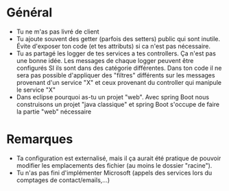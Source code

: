 # Général
- Tu ne m'as pas livré de client
- Tu ajoute souvent des getter (parfois des setters) public qui sont inutile. Évite d'exposer ton code (et tes attributs) si ca n'est pas nécessaire.
- Tu as partagé les logger de tes services a tes controllers. Ça n'est pas une bonne idée. Les messages de chaque logger peuvent être configurés SI ils sont dans des catégorie différentes. Dans ton code il ne sera pas possible d'appliquer des "filtres" différents sur les messages provenant d'un service "X" et ceux provenant du controller qui manipule le service "X"
- Dans eclipse pourquoi as-tu un projet "web". Avec spring Boot nous construisons un projet "java classique" et spring Boot s'occupe de faire la partie "web" nécessaire

# Remarques
- Ta configuration est externalisé, mais il ça aurait été pratique de pouvoir modifier les emplacements des fichier (au moins le dossier "racine").
- Tu n'as pas fini d'implémenter Microsoft (appels des services lors du comptages de contact/emails,...)